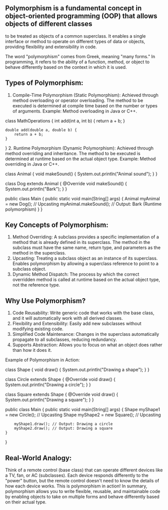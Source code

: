 
## Polymorphism is a fundamental concept in object-oriented programming (OOP) that allows objects of different classes 
   to be treated as objects of a common superclass. It enables a single interface or method to operate on different types 
   of data or objects, providing flexibility and extensibility in code.

 The word "polymorphism" comes from Greek, meaning "many forms." In programming, it refers to the ability of a function, 
 method, or object to behave differently based on the context in which it is used.

## Types of Polymorphism:

1. Compile-Time Polymorphism (Static Polymorphism):
   Achieved through method overloading or operator overloading.
   The method to be executed is determined at compile time based on the number or types of arguments.
   Example: Method overloading in Java or C++.

class MathOperations {
int add(int a, int b) {
return a + b;
}

    double add(double a, double b) {
        return a + b;
    }
}
2. Runtime Polymorphism (Dynamic Polymorphism):
   Achieved through method overriding and inheritance.
   The method to be executed is determined at runtime based on the actual object type.
   Example: Method overriding in Java or C++.

class Animal {
void makeSound() {
System.out.println("Animal sound");
}
}

class Dog extends Animal {
@Override
void makeSound() {
System.out.println("Bark");
}
}

public class Main {
public static void main(String[] args) {
Animal myAnimal = new Dog(); // Upcasting
myAnimal.makeSound(); // Output: Bark (Runtime polymorphism)
}
}

## Key Concepts of Polymorphism:

1. Method Overriding:
   A subclass provides a specific implementation of a method that is already defined in its superclass.
   The method in the subclass must have the same name, return type, and parameters as the method in the superclass.
2. Upcasting:
   Treating a subclass object as an instance of its superclass.
   Enables polymorphism by allowing a superclass reference to point to a subclass object.
3. Dynamic Method Dispatch:
   The process by which the correct overridden method is called at runtime based on the actual object type, not the reference type.

## Why Use Polymorphism?

1. Code Reusability:
   Write generic code that works with the base class, and it will automatically work with all derived classes.
2. Flexibility and Extensibility:
   Easily add new subclasses without modifying existing code.
3. Simplified Code Maintenance:
   Changes in the superclass automatically propagate to all subclasses, reducing redundancy.
4. Supports Abstraction:
   Allows you to focus on what an object does rather than how it does it.

Example of Polymorphism in Action:

class Shape {
void draw() {
System.out.println("Drawing a shape");
}
}

class Circle extends Shape {
@Override
void draw() {
System.out.println("Drawing a circle");
}
}

class Square extends Shape {
@Override
void draw() {
System.out.println("Drawing a square");
}
}

public class Main {
public static void main(String[] args) {
Shape myShape1 = new Circle(); // Upcasting
Shape myShape2 = new Square(); // Upcasting

        myShape1.draw(); // Output: Drawing a circle
        myShape2.draw(); // Output: Drawing a square
    }
}
## Real-World Analogy:

Think of a remote control (base class) that can operate different devices like a TV, fan, or AC (subclasses). Each device
responds differently to the "power" button, but the remote control doesn't need to know the details of how each device works. 
This is polymorphism in action!
In summary, polymorphism allows you to write flexible, reusable, and maintainable code by enabling objects to take on 
multiple forms and behave differently based on their actual type.
